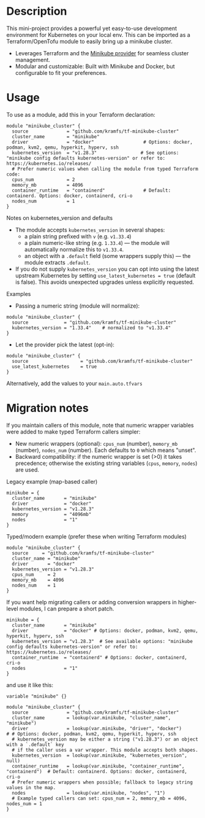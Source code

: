# Description
This mini-project provides a powerful yet easy-to-use development environment for Kubernetes on your local env. This can be imported as a Terraform/OpenTofu module to easily bring up a minikube cluster.

* Leverages Terraform and the [Minikube provider](https://registry.terraform.io/providers/scott-the-programmer/minikube/latest/docs) for seamless cluster management.
* Modular and customizable: Built with Minikube and Docker, but configurable to fit your preferences.

# Usage
To use as a module, add this in your Terraform declaration:

```
module "minikube_cluster" {
  source              = "github.com/kramfs/tf-minikube-cluster"
  cluster_name        = "minikube"
  driver              = "docker"                  # Options: docker, podman, kvm2, qemu, hyperkit, hyperv, ssh
  kubernetes_version  = "v1.28.3"                # See options: "minikube config defaults kubernetes-version" or refer to: https://kubernetes.io/releases/
  # Prefer numeric values when calling the module from typed Terraform code:
  cpus_num            = 2
  memory_mb           = 4096
  container_runtime   = "containerd"              # Default: containerd. Options: docker, containerd, cri-o
  nodes_num           = 1
}
```

Notes on kubernetes_version and defaults
- The module accepts `kubernetes_version` in several shapes:
  - a plain string prefixed with `v` (e.g. `v1.33.4`)
  - a plain numeric-like string (e.g. `1.33.4`) — the module will automatically normalize this to `v1.33.4`.
  - an object with a `.default` field (some wrappers supply this) — the module extracts `.default`.
- If you do not supply `kubernetes_version` you can opt into using the latest upstream Kubernetes by setting `use_latest_kubernetes = true` (default is false). This avoids unexpected upgrades unless explicitly requested.

Examples
- Passing a numeric string (module will normalize):

```
module "minikube_cluster" {
  source             = "github.com/kramfs/tf-minikube-cluster"
  kubernetes_version = "1.33.4"    # normalized to "v1.33.4"
}
```

- Let the provider pick the latest (opt-in):

```
module "minikube_cluster" {
  source                   = "github.com/kramfs/tf-minikube-cluster"
  use_latest_kubernetes    = true
}
```
Alternatively, add the values to your `main.auto.tfvars`

# Migration notes

If you maintain callers of this module, note that numeric wrapper variables were added to make typed Terraform callers simpler:

- New numeric wrappers (optional): `cpus_num` (number), `memory_mb` (number), `nodes_num` (number). Each defaults to `0` which means "unset".
- Backward compatibility: if the numeric wrapper is set (>0) it takes precedence; otherwise the existing string variables (`cpus`, `memory`, `nodes`) are used.

Legacy example (map-based caller)
```
minikube = {
  cluster_name       = "minikube"
  driver             = "docker"
  kubernetes_version = "v1.28.3"
  memory             = "4096mb"
  nodes              = "1"
}
```

Typed/modern example (prefer these when writing Terraform modules)
```
module "minikube_cluster" {
  source     = "github.com/kramfs/tf-minikube-cluster"
  cluster_name = "minikube"
  driver       = "docker"
  kubernetes_version = "v1.28.3"
  cpus_num     = 2
  memory_mb    = 4096
  nodes_num    = 1
}
```

If you want help migrating callers or adding conversion wrappers in higher-level modules, I can prepare a short patch.

```
minikube = {
  cluster_name       = "minikube"
  driver             = "docker" # Options: docker, podman, kvm2, qemu, hyperkit, hyperv, ssh
  kubernetes_version = "v1.28.3"  # See available options: "minikube config defaults kubernetes-version" or refer to: https://kubernetes.io/releases/
  container_runtime  = "containerd" # Options: docker, containerd, cri-o
  nodes              = "1"
}
```

and use it like this:
```
variable "minikube" {}

module "minikube_cluster" {
  source              = "github.com/kramfs/tf-minikube-cluster"
  cluster_name        = lookup(var.minikube, "cluster_name", "minikube")
  driver              = lookup(var.minikube, "driver", "docker")                 # # Options: docker, podman, kvm2, qemu, hyperkit, hyperv, ssh
  # kubernetes_version may be either a string ("v1.28.3") or an object with a `.default` key
  # if the caller uses a var wrapper. This module accepts both shapes.
  kubernetes_version  = lookup(var.minikube, "kubernetes_version", null)
  container_runtime   = lookup(var.minikube, "container_runtime", "containerd")  # Default: containerd. Options: docker, containerd, cri-o
  # Prefer numeric wrappers when possible; fallback to legacy string values in the map.
  nodes               = lookup(var.minikube, "nodes", "1")
  # Example typed callers can set: cpus_num = 2, memory_mb = 4096, nodes_num = 1
}
```